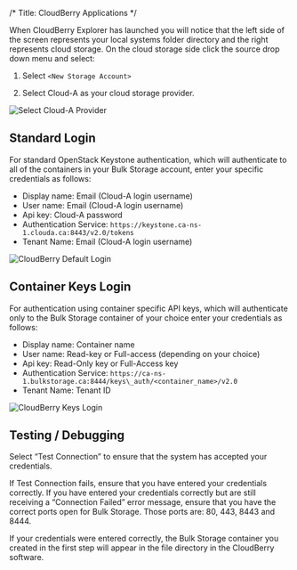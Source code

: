 /*
Title: CloudBerry Applications 
*/

When CloudBerry Explorer has launched you will notice that the left side
of the screen represents your local systems folder directory and the right
represents cloud storage. On the cloud storage side click the source drop down
menu and select:

1. Select `<New Storage Account>`

2. Select Cloud-A as your cloud storage provider.

![Select Cloud-A Provider](/img/content/bulk-storage/cloudberryaccountselect.png)


## Standard Login

For standard OpenStack Keystone authentication, which will authenticate to 
all of the containers in your Bulk Storage account, enter your specific 
credentials as follows:

   - Display name: Email (Cloud-A login username)
   - User name: Email (Cloud-A login username)
   - Api key: Cloud-A password
   - Authentication Service: `https://keystone.ca-ns-1.clouda.ca:8443/v2.0/tokens`
   - Tenant Name: Email (Cloud-A login username)

![CloudBerry Default Login](/img/content/bulk-storage/cloudberrydefaultlogin.png)

## Container Keys Login

For authentication using container specific API keys, which will 
authenticate only to the Bulk Storage container of your choice enter your 
credentials as follows:

   - Display name: Container name
   - User name: Read-key or Full-access (depending on your choice)
   - Api key: Read-Only key or Full-Access key
   - Authentication Service: `https://ca-ns-1.bulkstorage.ca:8444/keys\_auth/<container_name>/v2.0`
   - Tenant Name: Tenant ID

![CloudBerry Keys Login](/img/content/bulk-storage/cloudberrykeyslogin.png)

## Testing / Debugging

Select “Test Connection” to ensure that the system has accepted your 
credentials.

If Test Connection fails, ensure that you have entered your credentials
correctly. If you have entered your credentials correctly but are still
receiving a “Connection Failed” error message, ensure that you have the
correct ports open for Bulk Storage. Those ports are: 80, 443, 8443 and
8444.

If your credentials were entered correctly, the Bulk Storage container
you created in the first step will appear in the file directory in the
CloudBerry software.
